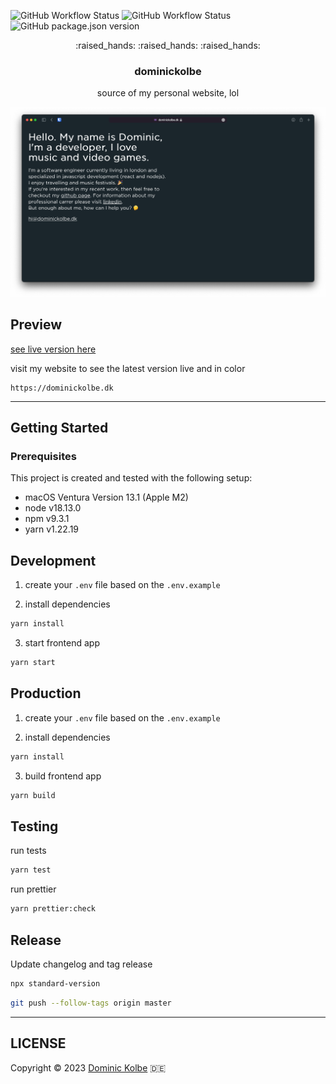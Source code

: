 ![GitHub Workflow Status](https://img.shields.io/github/actions/workflow/status/dominickolbe/dominickolbe/tests.yml?label=tests&style=for-the-badge)
![GitHub Workflow Status](https://img.shields.io/github/actions/workflow/status/dominickolbe/dominickolbe/release.yml?label=release&style=for-the-badge)
![GitHub package.json version](https://img.shields.io/github/package-json/v/dominickolbe/dominickolbe?style=for-the-badge)

<p align="center">
  <p align="center">:raised_hands: :raised_hands: :raised_hands:</p>
  <h3 align="center">dominickolbe</h3>
  <p align="center">source of my personal website, lol<p>
</p>

![Preview](https://github.com/dominickolbe/dominickolbe/blob/master/preview.png?raw=true "dominickolbe.dk")

## Preview

[see live version here](https://dominickolbe.dk)

visit my website to see the latest version live and in color

```http
https://dominickolbe.dk
```

---

## Getting Started

### Prerequisites

This project is created and tested with the following setup:

- macOS Ventura Version 13.1 (Apple M2)
- node v18.13.0
- npm v9.3.1
- yarn v1.22.19

## Development

1. create your `.env` file based on the `.env.example`

2. install dependencies

```bash
yarn install
```

3. start frontend app

```bash
yarn start
```

## Production

1. create your `.env` file based on the `.env.example`

2. install dependencies

```bash
yarn install
```

3. build frontend app

```bash
yarn build
```

## Testing

run tests

```bash
yarn test
```

run prettier

```bash
yarn prettier:check
```

## Release

Update changelog and tag release

```bash
npx standard-version
```

```bash
git push --follow-tags origin master
```

---

## LICENSE

Copyright © 2023 [Dominic Kolbe](https://dominickolbe.dk) :de:
